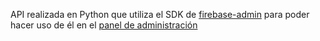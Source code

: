 API realizada en Python que utiliza el SDK de [firebase-admin](https://firebase.google.com/docs/admin/setup)
para poder hacer uso de él en el [panel de administración](https://github.com/Danny-06/task-manager-administrator-app)
